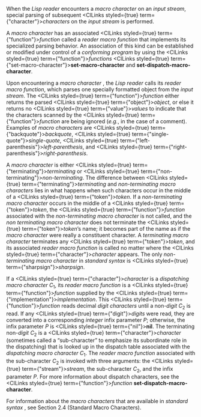  



When the *Lisp reader* encounters a *macro character* on an *input stream*, special parsing of subsequent <ClLinks styled={true} term={"character"}><i>characters</i></ClLinks> on the *input stream* is performed. 



A *macro character* has an associated <ClLinks styled={true} term={"function"}><i>function</i></ClLinks> called a *reader macro function* that implements its specialized parsing behavior. An association of this kind can be established or modified under control of a *conforming program* by using the <ClLinks styled={true} term={"function"}><i>functions</i></ClLinks> <ClLinks styled={true} term={"set-macro-character"}><b>set-macro-character</b></ClLinks> and **set-dispatch-macro-character**. 



Upon encountering a *macro character* , the *Lisp reader* calls its *reader macro function*, which parses one specially formatted object from the *input stream*. The <ClLinks styled={true} term={"function"}><i>function</i></ClLinks> either returns the parsed <ClLinks styled={true} term={"object"}><i>object</i></ClLinks>, or else it returns no <ClLinks styled={true} term={"value"}><i>values</i></ClLinks> to indicate that the characters scanned by the <ClLinks styled={true} term={"function"}><i>function</i></ClLinks> are being ignored (*e.g.*, in the case of a comment). Examples of *macro characters* are <ClLinks styled={true} term={"backquote"}><i>backquote</i></ClLinks>, <ClLinks styled={true} term={"single-quote"}><i>single-quote</i></ClLinks>, <ClLinks styled={true} term={"left-parenthesis"}><i>left-parenthesis</i></ClLinks>, and <ClLinks styled={true} term={"right-parenthesis"}><i>right-parenthesis</i></ClLinks>. 



A *macro character* is either <ClLinks styled={true} term={"terminating"}><i>terminating</i></ClLinks> or <ClLinks styled={true} term={"non-terminating"}><i>non-terminating</i></ClLinks>. The difference between <ClLinks styled={true} term={"terminating"}><i>terminating</i></ClLinks> and *non-terminating macro characters* lies in what happens when such characters occur in the middle of a <ClLinks styled={true} term={"token"}><i>token</i></ClLinks>. If a *non-terminating macro character* occurs in the middle of a <ClLinks styled={true} term={"token"}><i>token</i></ClLinks>, the <ClLinks styled={true} term={"function"}><i>function</i></ClLinks> associated with the *non-terminating macro character* is not called, and the *non terminating macro character* does not terminate the <ClLinks styled={true} term={"token"}><i>token</i></ClLinks>’s name; it becomes part of the name as if the *macro character* were really a constituent character. A *terminating macro character* terminates any <ClLinks styled={true} term={"token"}><i>token</i></ClLinks>, and its associated *reader macro function* is called no matter where the <ClLinks styled={true} term={"character"}><i>character</i></ClLinks> appears. The only *non-terminating macro character* in *standard syntax* is <ClLinks styled={true} term={"sharpsign"}><i>sharpsign</i></ClLinks>. 



If a <ClLinks styled={true} term={"character"}><i>character</i></ClLinks> is a *dispatching macro character C*<sub>1</sub>, its *reader macro function* is a <ClLinks styled={true} term={"function"}><i>function</i></ClLinks> supplied by the <ClLinks styled={true} term={"implementation"}><i>implementation</i></ClLinks>. This <ClLinks styled={true} term={"function"}><i>function</i></ClLinks> reads decimal *digit characters* until a non-*digit C*<sub>2</sub> is read. If any <ClLinks styled={true} term={"digit"}><i>digits</i></ClLinks> were read, they are converted into a corresponding *integer* infix parameter *P*; otherwise, the infix parameter *P* is <ClLinks styled={true} term={"nil"}><b>nil</b></ClLinks>. The terminating non-*digit C*<sub>2</sub> is a <ClLinks styled={true} term={"character"}><i>character</i></ClLinks> (sometimes called a “sub-character” to emphasize its subordinate role in the dispatching) that is looked up in the dispatch table associated with the *dispatching macro character C*<sub>1</sub>. The *reader macro function* associated with the sub-character *C*<sub>2</sub> is invoked with three arguments: the <ClLinks styled={true} term={"stream"}><i>stream</i></ClLinks>, the sub-character *C*<sub>2</sub>, and the infix parameter *P*. For more information about dispatch characters, see the <ClLinks styled={true} term={"function"}><i>function</i></ClLinks> **set-dispatch-macro-character**. 



For information about the *macro characters* that are available in *standard syntax* , see Section 2.4 (Standard Macro Characters).  







